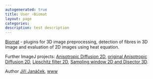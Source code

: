 ```yaml
---
autogenerated: true
title: User ›Biomat
layout: page
categories: 
description: test description
---
```


[Biomat](/plugins/biomat) - plugins for 3D image preprocessing, detection of fibres in 3D image and evaluation of 2D images using heat equation.

Further ImageJ projects: [Anisotropic Diffusion 2D](/plugins/anisotropic-diffusion-2d), [original Anisotropic Diffusion 2D](https://imagej.nih.gov/ij/plugins/anisotropic-diffusion-2d.html), [Lipschitz filter 2D](https://imagej.nih.gov/ij/plugins/lipschitz/index.html), [Sampling window 2D and Disector 3D](https://imagej.nih.gov/ij/plugins/sampling-window/index.html).

Author [Jiří Janáček](mailto:jiri.janacek_at_fgu.cas.cz), [www](http://www2.biomed.cas.cz/~janacek/)
